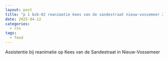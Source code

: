 ```yaml
---
layout: post
title: "p 1 bzb-02 reanimatie kees van de sandestraat nieuw-vossemeer 201031"
date: 2025-04-12
categories: 
  - rss
tags: 
  - feed
---
```


Assistentie bij reanimatie op Kees van de Sandestraat in Nieuw-Vossemeer
